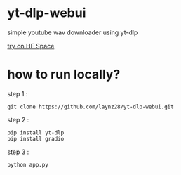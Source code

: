 # yt-dlp-webui
simple youtube wav downloader using yt-dlp

[try on HF Space](https://huggingface.co/spaces/Hev832/youtube_downloader)


# how to run locally?

step 1 :
````
git clone https://github.com/laynz28/yt-dlp-webui.git
````
step 2 :

```
pip install yt-dlp
pip install gradio
```

step 3 : 

```
python app.py
```

